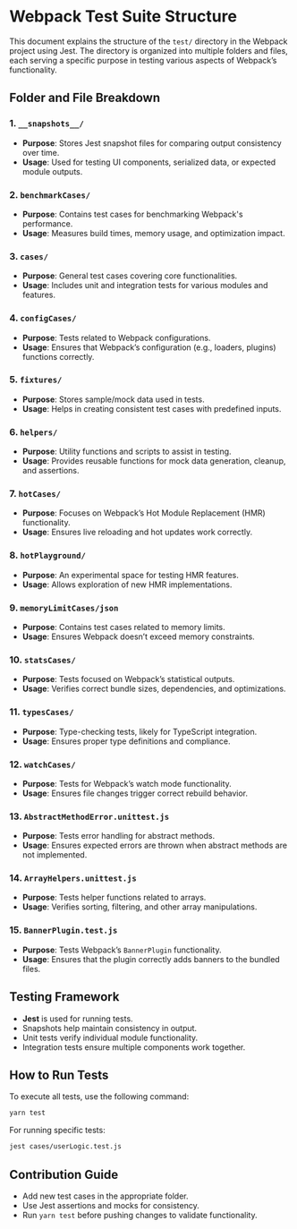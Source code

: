# Webpack Test Suite Structure

This document explains the structure of the `test/` directory in the Webpack project using Jest. The directory is organized into multiple folders and files, each serving a specific purpose in testing various aspects of Webpack’s functionality.

## Folder and File Breakdown

### 1. `__snapshots__/`

- **Purpose**: Stores Jest snapshot files for comparing output consistency over time.
- **Usage**: Used for testing UI components, serialized data, or expected module outputs.

### 2. `benchmarkCases/`

- **Purpose**: Contains test cases for benchmarking Webpack's performance.
- **Usage**: Measures build times, memory usage, and optimization impact.

### 3. `cases/`

- **Purpose**: General test cases covering core functionalities.
- **Usage**: Includes unit and integration tests for various modules and features.

### 4. `configCases/`

- **Purpose**: Tests related to Webpack configurations.
- **Usage**: Ensures that Webpack’s configuration (e.g., loaders, plugins) functions correctly.

### 5. `fixtures/`

- **Purpose**: Stores sample/mock data used in tests.
- **Usage**: Helps in creating consistent test cases with predefined inputs.

### 6. `helpers/`

- **Purpose**: Utility functions and scripts to assist in testing.
- **Usage**: Provides reusable functions for mock data generation, cleanup, and assertions.

### 7. `hotCases/`

- **Purpose**: Focuses on Webpack’s Hot Module Replacement (HMR) functionality.
- **Usage**: Ensures live reloading and hot updates work correctly.

### 8. `hotPlayground/`

- **Purpose**: An experimental space for testing HMR features.
- **Usage**: Allows exploration of new HMR implementations.

### 9. `memoryLimitCases/json`

- **Purpose**: Contains test cases related to memory limits.
- **Usage**: Ensures Webpack doesn’t exceed memory constraints.

### 10. `statsCases/`

- **Purpose**: Tests focused on Webpack’s statistical outputs.
- **Usage**: Verifies correct bundle sizes, dependencies, and optimizations.

### 11. `typesCases/`

- **Purpose**: Type-checking tests, likely for TypeScript integration.
- **Usage**: Ensures proper type definitions and compliance.

### 12. `watchCases/`

- **Purpose**: Tests for Webpack’s watch mode functionality.
- **Usage**: Ensures file changes trigger correct rebuild behavior.

### 13. `AbstractMethodError.unittest.js`

- **Purpose**: Tests error handling for abstract methods.
- **Usage**: Ensures expected errors are thrown when abstract methods are not implemented.

### 14. `ArrayHelpers.unittest.js`

- **Purpose**: Tests helper functions related to arrays.
- **Usage**: Verifies sorting, filtering, and other array manipulations.

### 15. `BannerPlugin.test.js`

- **Purpose**: Tests Webpack’s `BannerPlugin` functionality.
- **Usage**: Ensures that the plugin correctly adds banners to the bundled files.

## Testing Framework

- **Jest** is used for running tests.
- Snapshots help maintain consistency in output.
- Unit tests verify individual module functionality.
- Integration tests ensure multiple components work together.

## How to Run Tests

To execute all tests, use the following command:

```sh
yarn test
```

For running specific tests:

```sh
jest cases/userLogic.test.js
```

## Contribution Guide

- Add new test cases in the appropriate folder.
- Use Jest assertions and mocks for consistency.
- Run `yarn test` before pushing changes to validate functionality.
